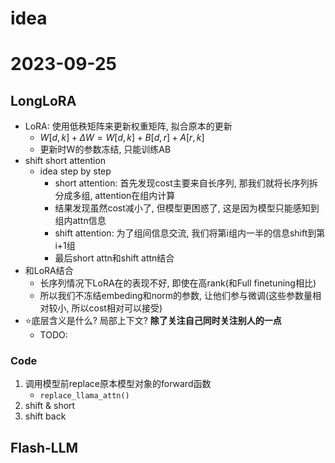# idea


# 2023-09-25

## LongLoRA

- LoRA: 使用低秩矩阵来更新权重矩阵, 拟合原本的更新
    * $W[d, k] + \Delta{W} = W[d, k] + B[d, r] + A[r, k]$
    * 更新时W的参数冻结, 只能训练AB
- shift short attention
    * idea step by step
        + short attention: 首先发现cost主要来自长序列, 那我们就将长序列拆分成多组, attention在组内计算
        + 结果发现虽然cost减小了, 但模型更困惑了, 这是因为模型只能感知到组内attn信息
        + shift attention: 为了组间信息交流, 我们将第i组内一半的信息shift到第i+1组
        + 最后short attn和shift attn结合
- 和LoRA结合
    * 长序列情况下LoRA在的表现不好, 即使在高rank(和Full finetuning相比)
    * 所以我们不冻结embeding和norm的参数, 让他们参与微调(这些参数量相对较小, 所以cost相对可以接受)
- ⭐底层含义是什么? 局部上下文? **除了关注自己同时关注别人的一点**
    * TODO:

### Code

1. 调用模型前replace原本模型对象的forward函数
    - `replace_llama_attn()`
2. shift & short
4. shift back

## Flash-LLM



